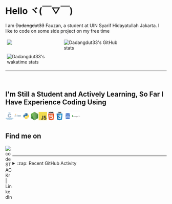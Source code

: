 # Hello ヾ(￣▽￣)
I am ~~Dadangdut33~~ Fauzan, a student at UIN Syarif Hidayatullah Jakarta. I like to code on some side project on my free time<br>

<foreignObject width="100%" height="100%">
    <div xmlns="http://www.w3.org/1999/xhtml">
        <style> 
        .wrapper {
			align:center;
		}
		.column {
            float: left;
            width: 33.33%;
            padding: 5px;
		}
        .row::after {
            content: "";
            clear: both;
            display: table;
        }
        </style>
        <div class="wrapper">
            <div class="row">
                <div class="column">
                    <img src="https://github-readme-stats.vercel.app/api/top-langs/?username=Dadangdut33&langs_count=8">
                </div>
                <div class="column">
                    <img src="https://github-readme-stats.vercel.app/api?username=Dadangdut33&show_icons=true&count_private=true" alt="Dadangdut33's GitHub stats">
                </div>
                <div class="column">
                    <img src="https://github-readme-stats.vercel.app/api/wakatime?username=Dadangdut33&layout=compact" alt="Dadangdut33's wakatime stats">
                </div>
            </div>
        </div>
    </div>
</foreignObject>

---

<br />

## I'm Still a Student and Actively Learning, So Far I Have Experience Coding Using

<img align="left" alt="C" width="26px" src="https://raw.githubusercontent.com/github/explore/f3e22f0dca2be955676bc70d6214b95b13354ee8/topics/c/c.png" />
<img align="left" alt="Java" width="26px" src="https://raw.githubusercontent.com/github/explore/80688e429a7d4ef2fca1e82350fe8e3517d3494d/topics/java/java.png" />
<img align="left" alt="Python" width="26px" src="https://raw.githubusercontent.com/github/explore/80688e429a7d4ef2fca1e82350fe8e3517d3494d/topics/python/python.png" />
<img align="left" alt="Node.js" width="26px" src="https://raw.githubusercontent.com/github/explore/80688e429a7d4ef2fca1e82350fe8e3517d3494d/topics/nodejs/nodejs.png" />
<img align="left" alt="JavaScript" width="26px" src="https://raw.githubusercontent.com/github/explore/80688e429a7d4ef2fca1e82350fe8e3517d3494d/topics/javascript/javascript.png" />
<img align="left" alt="HTML5" width="26px" src="https://raw.githubusercontent.com/github/explore/80688e429a7d4ef2fca1e82350fe8e3517d3494d/topics/html/html.png" />
<img align="left" alt="CSS3" width="26px" src="https://raw.githubusercontent.com/github/explore/80688e429a7d4ef2fca1e82350fe8e3517d3494d/topics/css/css.png" />
<img align="left" alt="SQL" width="26px" src="https://raw.githubusercontent.com/github/explore/80688e429a7d4ef2fca1e82350fe8e3517d3494d/topics/sql/sql.png" />
<img align="left" alt="MongoDB" width="26px" src="https://raw.githubusercontent.com/github/explore/80688e429a7d4ef2fca1e82350fe8e3517d3494d/topics/mongodb/mongodb.png" />

<br />
<br />

## Find me on

[<img align="left" alt="codeSTACKr | LinkedIn" width="22px" src="https://content.linkedin.com/content/dam/me/brand/en-us/brand-home/logos/In-Blue-Logo.png.original.png" />](https://www.linkedin.com/in/fauzan-farhan-antoro/)

<br />

---

<details>
  <summary>:zap: Recent GitHub Activity</summary>
  
<!--START_SECTION:activity-->

<!--END_SECTION:activity-->

</details>

<!-- ---

## Featured Works
- [Screen Translate](https://github.com/Dadangdut33/Screen-Translate), a screen translator made using python and tesseract OCR
- [Lets API](https://github.com/Team-LAPIZ/Lets-Api), a tool website that utilizes many api
- [Sistem Database Warung](https://github.com/Dadangdut33/Sistem-Database-Warung), a database gui application to manage a small shop
- [Misaka-100032](https://github.com/Dadangdut33/Misaka-10032), a bot that i made for my discord server

--- -->
